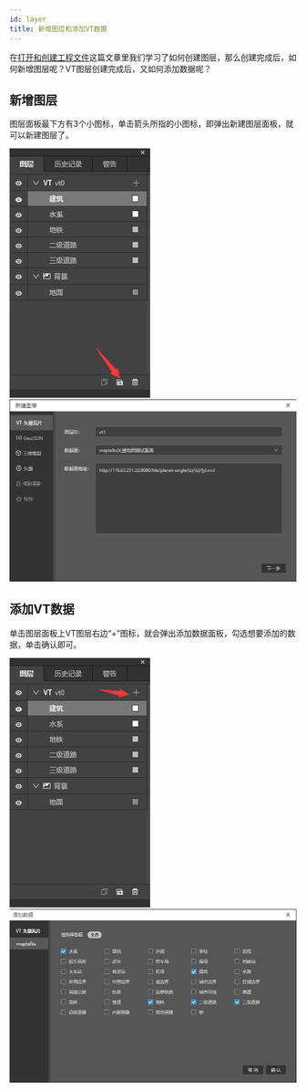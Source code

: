 ```yaml
---
id: layer
title: 新增图层和添加VT数据
---
```


在[打开和创建工程文件](../../ide/guide/tutorial/create.md)这篇文章里我们学习了如何创建图层，那么创建完成后，如何新增图层呢？VT图层创建完成后，又如何添加数据呢？

## 新增图层

图层面板最下方有3个小图标，单击箭头所指的小图标，即弹出新建图层面板，就可以新建图层了。

![图片](./assets/layer/layer-2.png)
![图片](./assets/layer/layer-3.png)

## 添加VT数据

单击图层面板上VT图层右边“+”图标，就会弹出添加数据面板，勾选想要添加的数据，单击确认即可。

![图片](./assets/layer/layer-1.png)
![图片](./assets/layer/layer-4.png)



